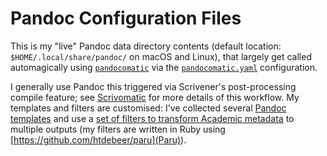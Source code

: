 # Pandoc Configuration Files #
This is my "live" Pandoc data directory contents (default location: `$HOME/.local/share/pandoc/` on macOS and Linux), that largely get called automagically using [`pandocomatic`](https://github.com/htdebeer/pandocomatic) via the [`pandocomatic.yaml`](https://github.com/iandol/dotpandoc/blob/master/pandocomatic.yaml) configuration. 

I generally use Pandoc this triggered via Scrivener's post-processing compile feature; see [Scrivomatic](https://github.com/iandol/scrivomatic) for more details of this workflow. My templates and filters are customised: I've collected several [Pandoc templates](https://github.com/iandol/dotpandoc/tree/master/templates) and use a [set of filters to transform Academic metadata](https://github.com/iandol/dotpandoc/tree/master/filters) to multiple outputs (my filters are written in Ruby using [https://github.com/htdebeer/paru](Paru)). 
